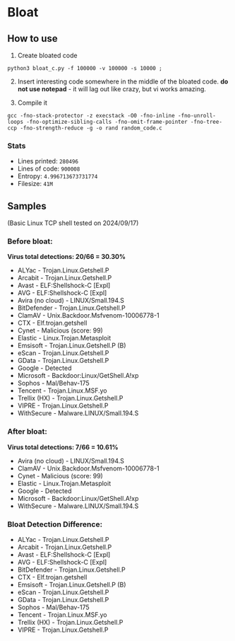 # Bloat

## How to use
1. Create bloated code
```
python3 bloat_c.py -f 100000 -v 100000 -s 10000 ;
```

2. Insert interesting code somewhere in the middle of the bloated code. **do not use notepad** - it will lag out like crazy, but vi works amazing.


3. Compile it
```
gcc -fno-stack-protector -z execstack -O0 -fno-inline -fno-unroll-loops -fno-optimize-sibling-calls -fno-omit-frame-pointer -fno-tree-ccp -fno-strength-reduce -g -o rand random_code.c 
```


### Stats
- Lines printed: `280496`
- Lines of code: `900008`
- Entropy: `4.996713673731774`
- Filesize: `41M`


## Samples
(Basic Linux TCP shell tested on 2024/09/17)

### Before bloat:
**Virus total detections: 20/66 = 30.30%**
- ALYac - Trojan.Linux.Getshell.P
- Arcabit - Trojan.Linux.Getshell.P
- Avast - ELF:Shellshock-C [Expl]
- AVG - ELF:Shellshock-C [Expl]
- Avira (no cloud) - LINUX/Small.194.S
- BitDefender - Trojan.Linux.Getshell.P
- ClamAV - Unix.Backdoor.Msfvenom-10006778-1
- CTX - Elf.trojan.getshell
- Cynet - Malicious (score: 99)
- Elastic - Linux.Trojan.Metasploit
- Emsisoft - Trojan.Linux.Getshell.P (B)
- eScan - Trojan.Linux.Getshell.P
- GData - Trojan.Linux.Getshell.P
- Google - Detected
- Microsoft - Backdoor:Linux/GetShell.A!xp
- Sophos - Mal/Behav-175
- Tencent - Trojan.Linux.MSF.yo
- Trellix (HX) - Trojan.Linux.Getshell.P
- VIPRE - Trojan.Linux.Getshell.P
- WithSecure - Malware.LINUX/Small.194.S

### After bloat:
**Virus total detections: 7/66 = 10.61%**
- Avira (no cloud) - LINUX/Small.194.S
- ClamAV - Unix.Backdoor.Msfvenom-10006778-1
- Cynet - Malicious (score: 99)
- Elastic - Linux.Trojan.Metasploit
- Google - Detected
- Microsoft - Backdoor:Linux/GetShell.A!xp
- WithSecure - Malware.LINUX/Small.194.S

### Bloat Detection Difference:
- ALYac - Trojan.Linux.Getshell.P
- Arcabit - Trojan.Linux.Getshell.P
- Avast - ELF:Shellshock-C [Expl]
- AVG - ELF:Shellshock-C [Expl]
- BitDefender - Trojan.Linux.Getshell.P
- CTX - Elf.trojan.getshell
- Emsisoft - Trojan.Linux.Getshell.P (B)
- eScan - Trojan.Linux.Getshell.P
- GData - Trojan.Linux.Getshell.P
- Sophos - Mal/Behav-175
- Tencent - Trojan.Linux.MSF.yo
- Trellix (HX) - Trojan.Linux.Getshell.P
- VIPRE - Trojan.Linux.Getshell.P


